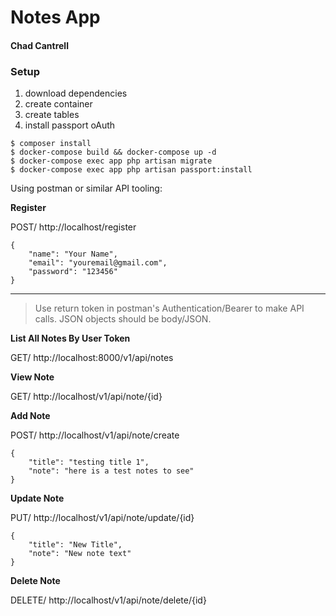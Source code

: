 # Notes App
#### Chad Cantrell

### Setup
1. download dependencies
2. create container
3. create tables
4. install passport oAuth

```
$ composer install
$ docker-compose build && docker-compose up -d
$ docker-compose exec app php artisan migrate
$ docker-compose exec app php artisan passport:install
```

Using postman or similar API tooling:

**Register** 

POST/ http://localhost/register

```
{
    "name": "Your Name",
    "email": "youremail@gmail.com",
    "password": "123456"
}
```
---

> Use return token in postman's Authentication/Bearer to make API calls.  JSON objects should be body/JSON.

**List All Notes By User Token** 

GET/ http://localhost:8000/v1/api/notes

**View Note**  

GET/ http://localhost/v1/api/note/{id}

**Add Note**  

POST/ http://localhost/v1/api/note/create
```
{
    "title": "testing title 1",
    "note": "here is a test notes to see"
}
```

**Update Note** 

PUT/ http://localhost/v1/api/note/update/{id}

```
{
    "title": "New Title",
    "note": "New note text"
}
```

**Delete Note** 

DELETE/ http://localhost/v1/api/note/delete/{id}